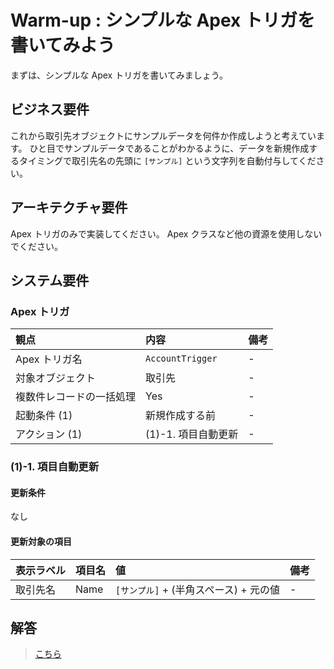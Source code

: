 # Warm-up : シンプルな Apex トリガを書いてみよう

まずは、シンプルな Apex トリガを書いてみましょう。

## ビジネス要件

これから取引先オブジェクトにサンプルデータを何件か作成しようと考えています。
ひと目でサンプルデータであることがわかるように、データを新規作成するタイミングで取引先名の先頭に `[サンプル]` という文字列を自動付与してください。

## アーキテクチャ要件

Apex トリガのみで実装してください。
Apex クラスなど他の資源を使用しないでください。

## システム要件

### Apex トリガ

| 観点                     | 内容                | 備考 |
| :----------------------- | :------------------ | :--- |
| Apex トリガ名            | `AccountTrigger`    | -    |
| 対象オブジェクト         | 取引先              | -    |
| 複数件レコードの一括処理 | Yes                 | -    |
| 起動条件 (1)             | 新規作成する前      | -    |
| アクション (1)           | (1)-1. 項目自動更新 | -    |

### (1)-1. 項目自動更新

<a name="warm-up-1-1"></a>

#### 更新条件

なし

#### 更新対象の項目

| 表示ラベル | 項目名 | 値                                     | 備考 |
| :--------- | :----- | :------------------------------------- | :--- |
| 取引先名   | Name   | `[サンプル]` + (半角スペース) + 元の値 | -    |

## 解答

> [こちら](warm-up-answer.md)
